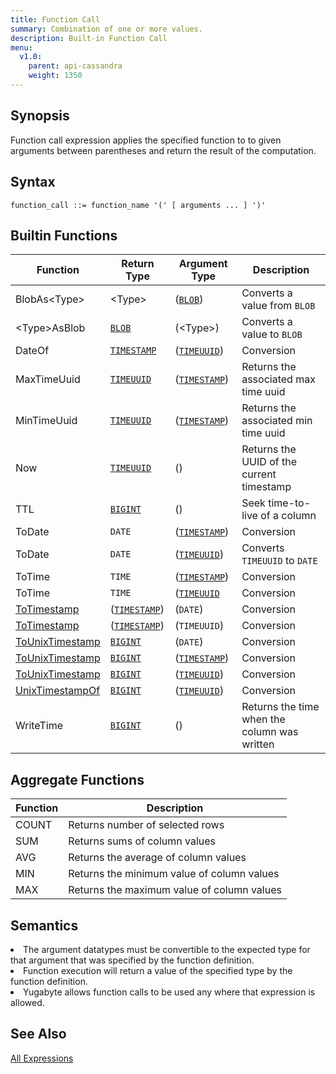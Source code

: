 ```yaml
---
title: Function Call
summary: Combination of one or more values.
description: Built-in Function Call
menu:
  v1.0:
    parent: api-cassandra
    weight: 1350
---
```


## Synopsis
Function call expression applies the specified function to to given arguments between parentheses and return the result of the computation.

## Syntax
```
function_call ::= function_name '(' [ arguments ... ] ')'
```

## Builtin Functions

| Function | Return Type | Argument Type | Description |
|----------|-------------|---------------|-------------|
| BlobAs\<Type> | \<Type> | ([`BLOB`](../type_blob)) | Converts a value from `BLOB` |
| \<Type>AsBlob | [`BLOB`](../type_blob) | (\<Type>) | Converts a value to `BLOB` |
| DateOf | [`TIMESTAMP`](../type_timestamp) | ([`TIMEUUID`](../type_uuid)) | Conversion |
| MaxTimeUuid | [`TIMEUUID`](../type_uuid) | ([`TIMESTAMP`](../type_timestamp)) | Returns the associated max time uuid  |
| MinTimeUuid | [`TIMEUUID`](../type_uuid) | ([`TIMESTAMP`](../type_timestamp)) | Returns the associated min time uuid  |
| Now | [`TIMEUUID`](../type_uuid) | () | Returns the UUID of the current timestamp |
| TTL | [`BIGINT`](../type_int) | (<AnyType>) | Seek time-to-live of a column |
| ToDate | `DATE` | ([`TIMESTAMP`](../type_timestamp)) | Conversion |
| ToDate | `DATE` | ([`TIMEUUID`](../type_uuid)) | Converts `TIMEUUID` to `DATE` |
| ToTime | `TIME` | ([`TIMESTAMP`](../type_timestamp))  | Conversion |
| ToTime | `TIME` | ([`TIMEUUID`](../type_uuid) | Conversion |
| [ToTimestamp](../function_datetime/#totimestamp) | ([`TIMESTAMP`](../type_timestamp))  | (`DATE`) | Conversion |
| [ToTimestamp](../function_datetime/#totimestamp) | ([`TIMESTAMP`](../type_timestamp)) | (`TIMEUUID`) | Conversion |
| [ToUnixTimestamp](../function_datetime/#tounixtimestamp) | [`BIGINT`](../type_int) | (`DATE`) | Conversion |
| [ToUnixTimestamp](../function_datetime/#tounixtimestamp) | [`BIGINT`](../type_int) | ([`TIMESTAMP`](../type_timestamp))  | Conversion |
| [ToUnixTimestamp](../function_datetime/#tounixtimestamp) | [`BIGINT`](../type_int) | ([`TIMEUUID`](../type_uuid)) | Conversion |
| [UnixTimestampOf](../function_datetime/#unixtimestampof) | [`BIGINT`](../type_int) | ([`TIMEUUID`](../type_uuid)) | Conversion |
| WriteTime | [`BIGINT`](../type_int) | (<AnyType>) | Returns the time when the column was written |

## Aggregate Functions

| Function | Description |
|----------|-------------|
| COUNT | Returns number of selected rows |
| SUM | Returns sums of column values |
| AVG | Returns the average of column values |
| MIN | Returns the minimum value of column values |
| MAX | Returns the maximum value of column values |

## Semantics

<li>The argument datatypes must be convertible to the expected type for that argument that was specified by the function definition.</li>
<li>Function execution will return a value of the specified type by the function definition.</li>
<li>Yugabyte allows function calls to be used any where that expression is allowed.</li>

## See Also
[All Expressions](..##expressions)
